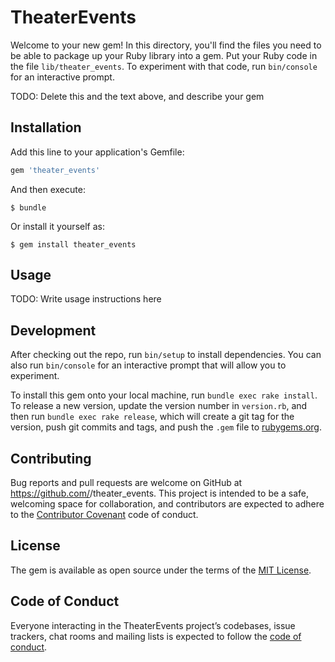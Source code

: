 # TheaterEvents

Welcome to your new gem! In this directory, you'll find the files you need to be able to package up your Ruby library into a gem. Put your Ruby code in the file `lib/theater_events`. To experiment with that code, run `bin/console` for an interactive prompt.

TODO: Delete this and the text above, and describe your gem

## Installation

Add this line to your application's Gemfile:

```ruby
gem 'theater_events'
```

And then execute:

    $ bundle

Or install it yourself as:

    $ gem install theater_events

## Usage

TODO: Write usage instructions here

## Development

After checking out the repo, run `bin/setup` to install dependencies. You can also run `bin/console` for an interactive prompt that will allow you to experiment.

To install this gem onto your local machine, run `bundle exec rake install`. To release a new version, update the version number in `version.rb`, and then run `bundle exec rake release`, which will create a git tag for the version, push git commits and tags, and push the `.gem` file to [rubygems.org](https://rubygems.org).

## Contributing

Bug reports and pull requests are welcome on GitHub at https://github.com/<earthctzn>/theater_events. This project is intended to be a safe, welcoming space for collaboration, and contributors are expected to adhere to the [Contributor Covenant](http://contributor-covenant.org) code of conduct.

## License

The gem is available as open source under the terms of the [MIT License](https://opensource.org/licenses/MIT).

## Code of Conduct

Everyone interacting in the TheaterEvents project’s codebases, issue trackers, chat rooms and mailing lists is expected to follow the [code of conduct](https://github.com/<earthctzn>/theater_events/blob/master/CODE_OF_CONDUCT.md).
